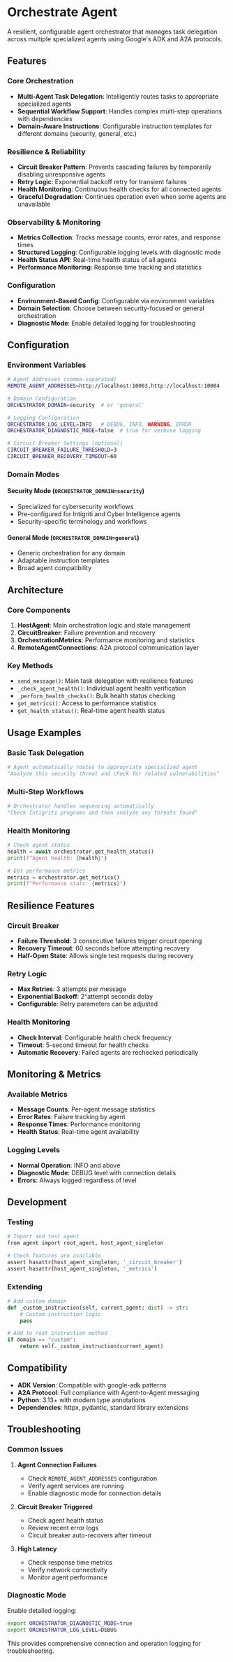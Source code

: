 # Orchestrate Agent

A resilient, configurable agent orchestrator that manages task delegation across multiple specialized agents using Google's ADK and A2A protocols.

## Features

### Core Orchestration
- **Multi-Agent Task Delegation**: Intelligently routes tasks to appropriate specialized agents
- **Sequential Workflow Support**: Handles complex multi-step operations with dependencies
- **Domain-Aware Instructions**: Configurable instruction templates for different domains (security, general, etc.)

### Resilience & Reliability
- **Circuit Breaker Pattern**: Prevents cascading failures by temporarily disabling unresponsive agents
- **Retry Logic**: Exponential backoff retry for transient failures
- **Health Monitoring**: Continuous health checks for all connected agents
- **Graceful Degradation**: Continues operation even when some agents are unavailable

### Observability & Monitoring
- **Metrics Collection**: Tracks message counts, error rates, and response times
- **Structured Logging**: Configurable logging levels with diagnostic mode
- **Health Status API**: Real-time health status of all agents
- **Performance Monitoring**: Response time tracking and statistics

### Configuration
- **Environment-Based Config**: Configurable via environment variables
- **Domain Selection**: Choose between security-focused or general orchestration
- **Diagnostic Mode**: Enable detailed logging for troubleshooting

## Configuration

### Environment Variables

```bash
# Agent Addresses (comma-separated)
REMOTE_AGENT_ADDRESSES=http://localhost:10003,http://localhost:10004

# Domain Configuration
ORCHESTRATOR_DOMAIN=security  # or 'general'

# Logging Configuration
ORCHESTRATOR_LOG_LEVEL=INFO   # DEBUG, INFO, WARNING, ERROR
ORCHESTRATOR_DIAGNOSTIC_MODE=false  # true for verbose logging

# Circuit Breaker Settings (optional)
CIRCUIT_BREAKER_FAILURE_THRESHOLD=3
CIRCUIT_BREAKER_RECOVERY_TIMEOUT=60
```

### Domain Modes

#### Security Mode (`ORCHESTRATOR_DOMAIN=security`)
- Specialized for cybersecurity workflows
- Pre-configured for Intigriti and Cyber Intelligence agents
- Security-specific terminology and workflows

#### General Mode (`ORCHESTRATOR_DOMAIN=general`)
- Generic orchestration for any domain
- Adaptable instruction templates
- Broad agent compatibility

## Architecture

### Core Components

1. **HostAgent**: Main orchestration logic and state management
2. **CircuitBreaker**: Failure prevention and recovery
3. **OrchestrationMetrics**: Performance monitoring and statistics
4. **RemoteAgentConnections**: A2A protocol communication layer

### Key Methods

- `send_message()`: Main task delegation with resilience features
- `_check_agent_health()`: Individual agent health verification
- `_perform_health_checks()`: Bulk health status checking
- `get_metrics()`: Access to performance statistics
- `get_health_status()`: Real-time agent health status

## Usage Examples

### Basic Task Delegation
```python
# Agent automatically routes to appropriate specialized agent
"Analyze this security threat and check for related vulnerabilities"
```

### Multi-Step Workflows
```python
# Orchestrator handles sequencing automatically
"Check Intigriti programs and then analyze any threats found"
```

### Health Monitoring
```python
# Check agent status
health = await orchestrator.get_health_status()
print(f"Agent health: {health}")

# Get performance metrics
metrics = orchestrator.get_metrics()
print(f"Performance stats: {metrics}")
```

## Resilience Features

### Circuit Breaker
- **Failure Threshold**: 3 consecutive failures trigger circuit opening
- **Recovery Timeout**: 60 seconds before attempting recovery
- **Half-Open State**: Allows single test requests during recovery

### Retry Logic
- **Max Retries**: 3 attempts per message
- **Exponential Backoff**: 2^attempt seconds delay
- **Configurable**: Retry parameters can be adjusted

### Health Monitoring
- **Check Interval**: Configurable health check frequency
- **Timeout**: 5-second timeout for health checks
- **Automatic Recovery**: Failed agents are rechecked periodically

## Monitoring & Metrics

### Available Metrics
- **Message Counts**: Per-agent message statistics
- **Error Rates**: Failure tracking by agent
- **Response Times**: Performance monitoring
- **Health Status**: Real-time agent availability

### Logging Levels
- **Normal Operation**: INFO and above
- **Diagnostic Mode**: DEBUG level with connection details
- **Errors**: Always logged regardless of level

## Development

### Testing
```bash
# Import and test agent
from agent import root_agent, host_agent_singleton

# Check features are available
assert hasattr(host_agent_singleton, '_circuit_breaker')
assert hasattr(host_agent_singleton, '_metrics')
```

### Extending
```python
# Add custom domain
def _custom_instruction(self, current_agent: dict) -> str:
    # Custom instruction logic
    pass

# Add to root_instruction method
if domain == "custom":
    return self._custom_instruction(current_agent)
```

## Compatibility

- **ADK Version**: Compatible with google-adk patterns
- **A2A Protocol**: Full compliance with Agent-to-Agent messaging
- **Python**: 3.13+ with modern type annotations
- **Dependencies**: httpx, pydantic, standard library extensions

## Troubleshooting

### Common Issues

1. **Agent Connection Failures**
   - Check `REMOTE_AGENT_ADDRESSES` configuration
   - Verify agent services are running
   - Enable diagnostic mode for connection details

2. **Circuit Breaker Triggered**
   - Check agent health status
   - Review recent error logs
   - Circuit breaker auto-recovers after timeout

3. **High Latency**
   - Check response time metrics
   - Verify network connectivity
   - Monitor agent performance

### Diagnostic Mode
Enable detailed logging:
```bash
export ORCHESTRATOR_DIAGNOSTIC_MODE=true
export ORCHESTRATOR_LOG_LEVEL=DEBUG
```

This provides comprehensive connection and operation logging for troubleshooting.
